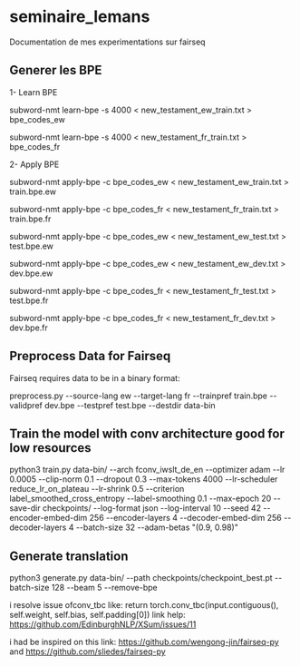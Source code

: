 # seminaire_lemans
Documentation de mes experimentations sur fairseq

## Generer les BPE
1-	Learn BPE

subword-nmt learn-bpe -s 4000 < new_testament_ew_train.txt > bpe_codes_ew

subword-nmt learn-bpe -s 4000 < new_testament_fr_train.txt > bpe_codes_fr

2-	Apply BPE

subword-nmt apply-bpe -c bpe_codes_ew < new_testament_ew_train.txt > train.bpe.ew

subword-nmt apply-bpe -c bpe_codes_fr < new_testament_fr_train.txt > train.bpe.fr

subword-nmt apply-bpe -c bpe_codes_ew < new_testament_ew_test.txt > test.bpe.ew

subword-nmt apply-bpe -c bpe_codes_ew < new_testament_ew_dev.txt > dev.bpe.ew

subword-nmt apply-bpe -c bpe_codes_fr < new_testament_fr_test.txt > test.bpe.fr

subword-nmt apply-bpe -c bpe_codes_fr < new_testament_fr_dev.txt > dev.bpe.fr

## Preprocess Data for Fairseq

Fairseq requires data to be in a binary format:

preprocess.py --source-lang ew --target-lang fr --trainpref train.bpe --validpref dev.bpe --testpref test.bpe --destdir data-bin

## Train the model with conv architecture good for low resources

python3 train.py data-bin/ --arch fconv_iwslt_de_en     --optimizer adam     --lr 0.0005     --clip-norm 0.1     --dropout 0.3     --max-tokens 4000     --lr-scheduler reduce_lr_on_plateau     --lr-shrink 0.5     --criterion label_smoothed_cross_entropy     --label-smoothing 0.1     --max-epoch 20     --save-dir checkpoints/  --log-format json     --log-interval 10     --seed 42  --encoder-embed-dim 256  --encoder-layers 4     --decoder-embed-dim 256         --decoder-layers 4     --batch-size 32 --adam-betas "(0.9, 0.98)"



## Generate translation
python3 generate.py data-bin/ --path checkpoints/checkpoint_best.pt --batch-size 128 --beam 5 --remove-bpe

i resolve issue ofconv_tbc like: return torch.conv_tbc(input.contiguous(), self.weight, self.bias, self.padding[0]) link help: https://github.com/EdinburghNLP/XSum/issues/11

i had be inspired on this link: https://github.com/wengong-jin/fairseq-py and https://github.com/sliedes/fairseq-py

